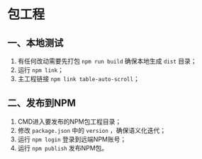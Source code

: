 # 包工程

## 一、本地测试

1. 有任何改动需要先打包 `npm run build` 确保本地生成 `dist` 目录；
2. 运行 `npm link`；
3. 主工程链接 `npm link table-auto-scroll`；

## 二、发布到NPM

1. CMD进入要发布的NPM包工程目录；
2. 修改 `package.json` 中的 `version` ，确保语义化迭代；
3. 运行 `npm login` 登录到远端NPM账号；
4. 运行 `npm publish` 发布NPM包。
